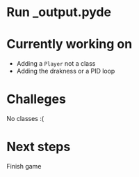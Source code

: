 # Run _output.pyde

# Currently working on

- Adding a `Player` not a class
- Adding the drakness or a PID loop 

# Challeges

No classes :(

# Next steps

Finish game 